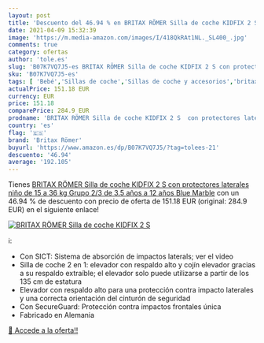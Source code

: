 ```yaml
---
layout: post
title: 'Descuento del 46.94 % en BRITAX RÖMER Silla de coche KIDFIX 2 S  '
date: 2021-04-09 15:32:39
image: 'https://m.media-amazon.com/images/I/418QkRAt1NL._SL400_.jpg'
comments: true
category: ofertas
author: 'tole.es'
slug: 'B07K7VQ7J5-es BRITAX RÖMER Silla de coche KIDFIX 2 S con protectores...'
sku: 'B07K7VQ7J5-es'
tags: [ 'Bebé','Sillas de coche','Sillas de coche y accesorios','britax römer','coche','de','römer','silla', ]
actualPrice: 151.18 EUR
currency: EUR
price: 151.18
comparePrice: 284.9 EUR
prodname: 'BRITAX RÖMER Silla de coche KIDFIX 2 S  con protectores laterales  niño de 15 a 36 kg  Grupo 2/3  de 3.5 años a 12 años  Blue Marble'
country: 'es'
flag: '🇪🇸'
brand: 'Britax Römer'
buyurl: 'https://www.amazon.es/dp/B07K7VQ7J5/?tag=tolees-21'
descuento: '46.94'
average: '192.105'
---
```


Tienes [BRITAX RÖMER Silla de coche KIDFIX 2 S  con protectores laterales  niño de 15 a 36 kg  Grupo 2/3  de 3.5 años a 12 años  Blue Marble](https://www.amazon.es/dp/B07K7VQ7J5/?tag=tolees-21) con un 46.94 % de descuento con precio de oferta de 151.18 EUR (original: 284.9 EUR) en el siguiente enlace!

[![BRITAX RÖMER Silla de coche KIDFIX 2 S  ](https://m.media-amazon.com/images/I/418QkRAt1NL._SL400_.jpg)](https://www.amazon.es/dp/B07K7VQ7J5/?tag=tolees-21)

ℹ️:

- Con SICT: Sistema de absorción de impactos laterals; ver el video
- Silla de coche 2 en 1: elevador con respaldo alto y cojín elevador gracias a su respaldo extraíble; el elevador solo puede utilizarse a partir de los 135 cm de estatura
- Elevador con respaldo alto para una protección contra impacto laterales y una correcta orientación del cinturón de seguridad
- Con SecureGuard: Protección contra impactos frontales única
- Fabricado en Alemania

[🛒 Accede a la oferta!!](https://www.amazon.es/dp/B07K7VQ7J5/?tag=tolees-21)
